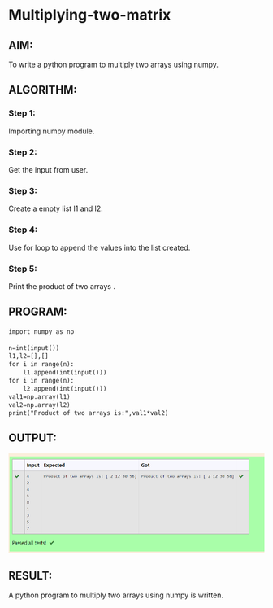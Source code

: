# Multiplying-two-matrix

## AIM:
 To write a python program to multiply two arrays using numpy.
## ALGORITHM:

### Step 1:
Importing numpy module.
### Step 2:
Get the input from user.
### Step 3:
Create a empty list l1 and l2.
### Step 4:
Use for loop to append the values into the list created.
### Step 5:
Print the product of two arrays .
## PROGRAM: 
```
import numpy as np

n=int(input())
l1,l2=[],[]
for i in range(n):
    l1.append(int(input()))
for i in range(n):
    l2.append(int(input()))
val1=np.array(l1)
val2=np.array(l2)
print("Product of two arrays is:",val1*val2)
```
## OUTPUT:
![Output](./ma.png)
## RESULT:
A python program to multiply two arrays using numpy is written.

